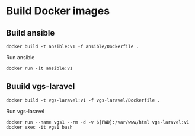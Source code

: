 # Build Docker images

## Build ansible 

	docker build -t ansible:v1 -f ansible/Dockerfile .

Run ansible

	docker run -it ansible:v1

## Buuild vgs-laravel

	docker build -t vgs-laravel:v1 -f vgs-laravel/Dockerfile .

Run vgs-laravel

	docker run --name vgs1 --rm -d -v ${PWD}:/var/www/html vgs-laravel:v1
	docker exec -it vgs1 bash

